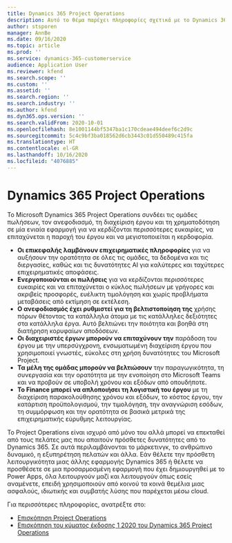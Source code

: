 ```yaml
---
title: Dynamics 365 Project Operations
description: Αυτό το θέμα παρέχει πληροφορίες σχετικά με το Dynamics 365 Project Operations.
author: stsporen
manager: AnnBe
ms.date: 09/16/2020
ms.topic: article
ms.prod: ''
ms.service: dynamics-365-customerservice
audience: Application User
ms.reviewer: kfend
ms.search.scope: ''
ms.custom: ''
ms.assetid: ''
ms.search.region: ''
ms.search.industry: ''
ms.author: kfend
ms.dyn365.ops.version: ''
ms.search.validFrom: 2020-10-01
ms.openlocfilehash: 8e1001144bf5347ba1c170cdeae494deef6c2d9c
ms.sourcegitcommit: 5c4c9bf3ba018562d6cb3443c01d550489c415fa
ms.translationtype: HT
ms.contentlocale: el-GR
ms.lasthandoff: 10/16/2020
ms.locfileid: "4076885"
---
```

# <a name="dynamics-365-project-operations"></a>Dynamics 365 Project Operations

To Microsoft Dynamics 365 Project Operations συνδέει τις ομάδες πωλήσεων, τον ανεφοδιασμό, τη διαχείριση έργου και τη χρηματοδότηση σε μία ενιαία εφαρμογή για να κερδίζονται περισσότερες ευκαιρίες, να επιταχύνεται η παροχή του έργου και να μεγιστοποιείται η κερδοφορία.

-   **Οι επικεφαλής λαμβάνουν επιχειρηματικές πληροφορίες** για να αυξήσουν την ορατότητα σε όλες τις ομάδες, τα δεδομένα και τις διεργασίες, καθώς και τις δυνατότητες AI για καλύτερες και ταχύτερες επιχειρηματικές αποφάσεις.
-   **Ενεργοποιούνται οι πωλήσεις** για να κερδίζονται περισσότερες ευκαιρίες και να επιταχύνεται ο κύκλος πωλήσεων με γρήγορες και ακριβείς προσφορές, ευέλικτη τιμολόγηση και χωρίς προβλήματα μεταβάσεις από εκτίμηση σε εκτέλεση.
-   **Ο ανεφοδιασμός έχει ρυθμιστεί για τη βελτιστοποίηση της** χρήσης πόρων θέτοντας τα κατάλληλα άτομα με τις κατάλληλες δεξιότητες στα κατάλληλα έργα. Αυτό βελτιώνει την ποιότητα και βοηθά στη διατήρηση κορυφαίων αποδόσεων.
-   **Οι διαχειριστές έργων μπορούν να επιταχύνουν την** παράδοση του έργου με την υπερσύγχρονη, ενσωματωμένη διαχείριση έργου που χρησιμοποιεί γνωστές, εύκολες στη χρήση δυνατότητες του Microsoft Project.
-   **Τα μέλη της ομάδας μπορούν να βελτιώσουν** την παραγωγικότητα, τη συνεργασία και την ορατότητα με την ενοποίηση στο Microsoft Teams και να προβούν σε υποβολή χρόνου και εξόδων από οπουδήποτε.
-   **Το Finance μπορεί να απλοποιήσει τη λογιστική του έργου** με τη διαχείριση παρακολούθησης χρόνου και εξόδων, το κόστος έργου, την κατάρτιση προϋπολογισμού, την τιμολόγηση, την αναγνώριση εσόδων, τη συμμόρφωση και την ορατότητα σε βασικά μετρικά της επιχειρηματικής εύρυθμης λειτουργίας.

To Project Operations είναι ισχυρό από μόνο του αλλά μπορεί να επεκταθεί από τους πελάτες μας που απαιτούν πρόσθετες δυνατότητες από το Dynamics 365. Σε αυτά περιλαμβάνονται το μάρκετινγκ, το ανθρώπινο δυναμικό, η εξυπηρέτηση πελατών και άλλα. Εάν θέλετε την πρόσθετη λειτουργικότητα μιας άλλης εφαρμογής Dynamics 365 ή θέλετε να προσθέσετε σε μια προσαρμοσμένη εφαρμογή που έχει δημιουργηθεί με το Power Apps, όλα λειτουργούν μαζί και λειτουργούν όπως εσείς αναμένετε, επειδή χρησιμοποιούν από κοινού τα κοινά θεμέλια μιας ασφαλούς, ιδιωτικής και συμβατής λύσης που παρέχεται μέσω cloud.

Για περισσότερες πληροφορίες, ανατρέξτε στο:

- [Επισκόπηση Project Operations](https://dynamics.microsoft.com/en-us/project-operations/overview/)
- [Επισκόπηση του κύματος έκδοσης 1 2020 του Dynamics 365 Project Operations](https://docs.microsoft.com/dynamics365-release-plan/2020wave1/dynamics365-project-operations/)

